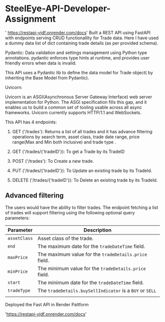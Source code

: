 # SteelEye-API-Developer-Assignment

' https://restapi-yjdf.onrender.com/docs' 
Built a REST API using FastAPI with endpoints serving CRUD functionallity for Trade data. 
Here I have used a dummy data list of dict containing trade details (as per provided schema). 

Pydantic: 
Data validation and settings management using Python type annotations.
pydantic enforces type hints at runtime, and provides user friendly errors when data is invalid.

This API uses a Pydantic lib to define the data model for Trade object( by inheriting the Base Model from Pydantic).

Uvicorn:

Uvicorn is an ASGI(Asynchronous Server Gateway Interface) web server implementation for Python.
The ASGI specification fills this gap, and it enables us to build a common set of tooling usable across all async frameworks.
Uvicorn currently supports HTTP/1.1 and WebSockets.

This API has 4 endpoints:

1. GET ('/trades'): Returns a list of all trades and it has advance filtering operations by search term, asset class, trade date range, price range(Max and Min both inclusive) and trade type .

2. GET ('/trades/{'tradeID'}): To get a Trade by its TradeID

3. POST ('/trades'): To Create a new trade.

4. PUT ('/trades/{'tradeID'}): To Update an existing trade by its TradeId.

5. DELETE ('/trades/{'tradeID'}): To Delete an existing trade by its TradeId.

## Advanced filtering
<p>The users would have the ability to filter trades. The endpoint fetching a list of trades will support filtering using the following optional query parameters:</p>

<table role="table">
<thead>
<tr>
<th>Parameter</th>
<th>Description</th>
</tr>
</thead>
<tbody>
<tr>
<td><code>assetClass</code></td>
<td>Asset class of the trade.</td>
</tr>
<tr>
<td><code>end</code></td>
<td>The maximum date for the <code>tradeDateTime</code> field.</td>
</tr>
<tr>
<td><code>maxPrice</code></td>
<td>The maximum value for the <code>tradeDetails.price</code> field.</td>
</tr>
<tr>
<td><code>minPrice</code></td>
<td>The minimum value for the <code>tradeDetails.price</code> field.</td>
</tr>
<tr>
<td><code>start</code></td>
<td>The minimum date for the <code>tradeDateTime</code> field.</td>
</tr>
<tr>
<td><code>tradeType</code></td>
<td>The <code>tradeDetails.buySellIndicator</code> is a <code>BUY</code> or <code>SELL</code>
</td>
</tr>
<tr>
<td></td>
<td></td>
</tr>
</tbody>
</table>

Deployed the Fast API in Render Paltform 

'https://restapi-yjdf.onrender.com/docs'
